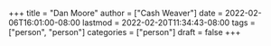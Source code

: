 +++
title = "Dan Moore"
author = ["Cash Weaver"]
date = 2022-02-06T16:01:00-08:00
lastmod = 2022-02-20T11:34:43-08:00
tags = ["person", "person"]
categories = ["person"]
draft = false
+++
